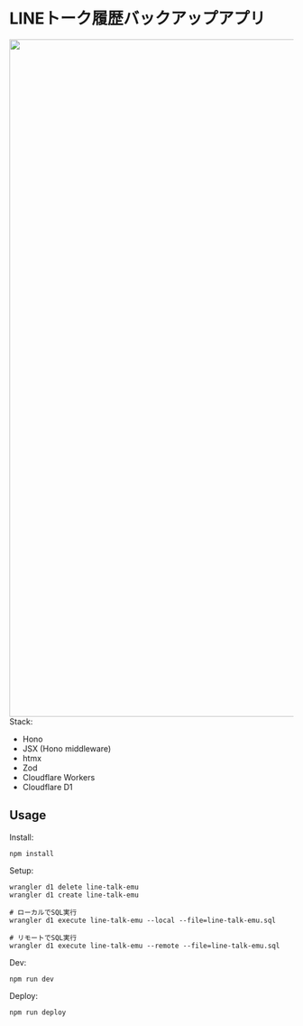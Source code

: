 # LINEトーク履歴バックアップアプリ

<img src="https://github.com/user-attachments/assets/269fdb4f-c3a1-4d71-94e6-ec13137c90a9" width="1200">
Stack:

* Hono
* JSX (Hono middleware)
* htmx
* Zod
* Cloudflare Workers
* Cloudflare D1

## Usage

Install:

```
npm install
```

Setup:

```
wrangler d1 delete line-talk-emu
wrangler d1 create line-talk-emu

# ローカルでSQL実行
wrangler d1 execute line-talk-emu --local --file=line-talk-emu.sql

# リモートでSQL実行
wrangler d1 execute line-talk-emu --remote --file=line-talk-emu.sql
```

Dev:

```
npm run dev
```

Deploy:

```
npm run deploy
```
